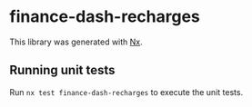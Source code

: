 # finance-dash-recharges

This library was generated with [Nx](https://nx.dev).

## Running unit tests

Run `nx test finance-dash-recharges` to execute the unit tests.
